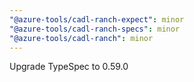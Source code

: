 ```yaml
---
"@azure-tools/cadl-ranch-expect": minor
"@azure-tools/cadl-ranch-specs": minor
"@azure-tools/cadl-ranch": minor
---
```


Upgrade TypeSpec to 0.59.0
